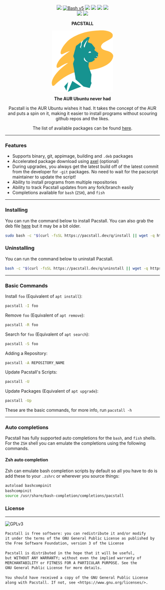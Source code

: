 <p align="center">
<a href="https://github.com/pacstall/pacstall/releases/latest"><img src="https://img.shields.io/github/v/release/pacstall/pacstall?color=red&style=flat-square"></a>
<a href="https://www.gnu.org/software/bash/"><img src="https://img.shields.io/badge/bash-v5-brightgreen?style=flat-square&logo" alt="Bash v5"></a>
  <a href="https://github.com/pacstall/pacstall/issues"><img src="https://img.shields.io/github/issues/pacstall/pacstall?style=flat-square"></a>
<a href="https://github.com/pacstall/pacstall/actions?query=workflow%3A%22test+install+script%22"><img src="https://img.shields.io/github/actions/workflow/status/pacstall/pacstall/remote-bash.yml?branch=master&style=flat-square"></a>
<a href="https://www.codefactor.io/repository/github/pacstall/pacstall"><img src="https://img.shields.io/codefactor/grade/github/pacstall/pacstall/develop?style=flat-square"></a>
<a href="https://github.com/pacstall/pacstall-programs"><img src="https://img.shields.io/github/commit-activity/m/pacstall/pacstall-programs?style=flat-square&label=user%20repo%20activity"></a><br>
<a href="https://discord.gg/yzrjXJV6K8"><img src="https://img.shields.io/discord/839818021207801878?color=5865F2&label=Discord&logo=discord&logoColor=FFFFFF&style=flat-square"></a>
<a href="https://lemmy.ml/c/pacstall/"><img src="https://img.shields.io/badge/Lemmy-red?logo=lemmy&logoColor=white&style=flat-square"></a>

</p>

<p align="center"><b>PACSTALL</b></p>
<p align="center">
<a href="https://github.com/pacstall/pacstall"><img align="center" src="https://raw.githubusercontent.com/pacstall/website/master/client/public/pacstall.svg" width="200" height="200" alt="Pacstall Logo"></a>
</p>
<p align="center"><b>The AUR Ubuntu never had</b></p>

<p align="center">Pacstall is the AUR Ubuntu wishes it had. It takes the concept of the AUR and puts a spin on it, making it easier to install programs without scouring github repos and the likes.</p>
<p align="center">The list of available packages can be found <a href="https://pacstall.dev/packages">here</a>.</p>
</p>

---

### Features

*  Supports binary, git, appimage, building and `.deb` packages
*  Accelerated package download using [axel](https://github.com/axel-download-accelerator/axel) (optional)
*  During upgrades, you always get the latest build off of the latest commit from the developer for `-git` packages. No need to wait for the pacscript maintainer to update the script!
*  Ability to install programs from multiple repositories
*  Ability to track Pacstall updates from any fork/branch easily
*  Completions available for `bash` (`ZSH`), and `fish`

---

### Installing

You can run the command below to install Pacstall.
You can also grab the deb file [here](https://github.com/pacstall/pacstall/releases/latest) but it may be a bit older.
```bash
sudo bash -c "$(curl -fsSL https://pacstall.dev/q/install || wget -q https://pacstall.dev/q/install -O -)"
```

### Uninstalling

You can run the command below to uninstall Pacstall.
```bash
bash -c "$(curl -fsSL https://pacstall.dev/q/uninstall || wget -q https://pacstall.dev/q/uninstall -O -)"
```
---

### Basic Commands
Install `foo` (Equivalent of `apt install`):
```bash
pacstall -I foo
```

Remove `foo` (Equivalent of `apt remove`):
```bash
pacstall -R foo
```

Search for `foo` (Equivalent of `apt search`):
```bash
pacstall -S foo
```

Adding a Repository:
```bash
pacstall -A REPOSITORY_NAME
```

Update Pacstall's Scripts:
```bash
pacstall -U
```

Update Packages (Equivalent of `apt upgrade`):
```bash
pacstall -Up
```

These are the basic commands, for more info, run `pacstall -h`

---
### Auto completions
Pacstall has fully supported auto completions for the `bash`, and `fish` shells. For the `ZSH` shell you can emulate the completions using the following commands.
#### Zsh auto completion
Zsh can emulate bash completion scripts by default so all you have to do is add these to your `.zshrc` or wherever you source things:
```bash
autoload bashcompinit
bashcompinit
source /usr/share/bash-completion/completions/pacstall
```

### License
---
![GPLv3](https://www.gnu.org/graphics/gplv3-with-text-136x68.png)
```monospace
Pacstall is free software: you can redistribute it and/or modify
it under the terms of the GNU General Public License as published by
the Free Software Foundation, version 3 of the License

Pacstall is distributed in the hope that it will be useful,
but WITHOUT ANY WARRANTY; without even the implied warranty of
MERCHANTABILITY or FITNESS FOR A PARTICULAR PURPOSE. See the
GNU General Public License for more details.

You should have received a copy of the GNU General Public License
along with Pacstall. If not, see <https://www.gnu.org/licenses/>.
```
